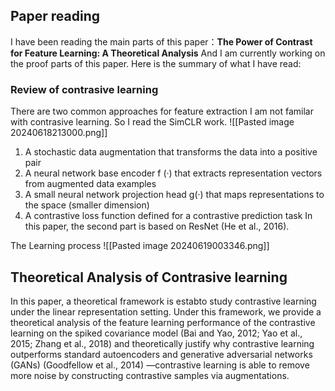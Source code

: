## Paper reading 
I have been reading the main parts of this paper：**The Power of Contrast for Feature Learning: A Theoretical Analysis**  And I am currently working on the proof parts of this paper. Here is the summary of what I have read:

### Review of contrasive learning
There are two common approaches for feature extraction I am not familar with contrasive learning. So I read the SimCLR work.
![[Pasted image 20240618213000.png]]
1. A stochastic data augmentation that transforms the data into a positive pair
2. A neural network base encoder f (·) that extracts representation vectors from augmented data examples
3. A small neural network projection head g(·) that maps representations to the space (smaller dimension)
4. A contrastive loss function defined for a contrastive prediction task
In this paper, the second part is based on ResNet (He et al., 2016).

The Learning process
![[Pasted image 20240619003346.png]]
## Theoretical Analysis of Contrasive learning

In this paper, a theoretical framework is estabto study contrastive learning under the linear representation setting. Under this framework, we provide a theoretical analysis of the feature learning performance of the contrastive learning on the spiked covariance model (Bai and Yao, 2012; Yao et al., 2015; Zhang et al., 2018) and theoretically justify why contrastive learning outperforms standard autoencoders and generative adversarial networks (GANs) (Goodfellow et al., 2014) —contrastive learning is able to remove more noise by constructing contrastive samples via augmentations.